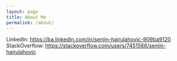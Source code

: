 ```yaml
---
layout: page
title: About Me
permalink: /about/
---
```


LinkedIn: https://ba.linkedin.com/in/senjin-hajrulahovic-909ba9120
StackOverflow: https://stackoverflow.com/users/7451566/senjin-hajrulahovic
